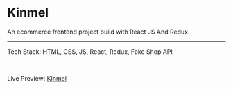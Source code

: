 # Kinmel
An ecommerce frontend project build with React JS And Redux.
<hr/>

Tech Stack: HTML, CSS, JS, React, Redux, Fake Shop API 

<br/>

Live Preview: <a href="https://hamrokinmel.netlify.app">Kinmel</a>

